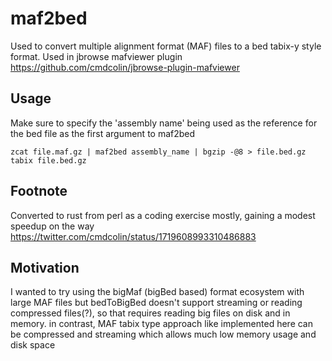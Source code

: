 # maf2bed

Used to convert multiple alignment format (MAF) files to a bed tabix-y style
format. Used in jbrowse mafviewer plugin
https://github.com/cmdcolin/jbrowse-plugin-mafviewer

## Usage

Make sure to specify the 'assembly name' being used as the reference for the bed
file as the first argument to maf2bed

```
zcat file.maf.gz | maf2bed assembly_name | bgzip -@8 > file.bed.gz
tabix file.bed.gz
```

## Footnote

Converted to rust from perl as a coding exercise mostly, gaining a modest
speedup on the way https://twitter.com/cmdcolin/status/1719608993310486883

## Motivation

I wanted to try using the bigMaf (bigBed based) format ecosystem with large MAF
files but bedToBigBed doesn't support streaming or reading compressed files(?),
so that requires reading big files on disk and in memory. in contrast, MAF tabix
type approach like implemented here can be compressed and streaming which allows
much low memory usage and disk space
